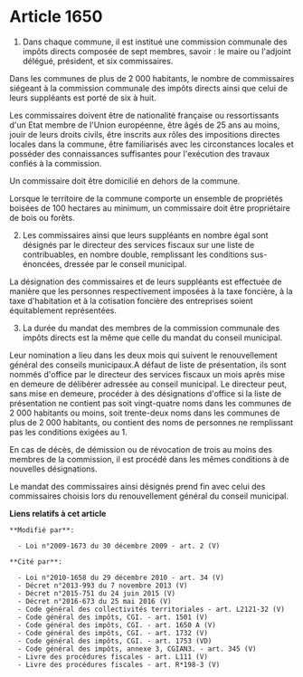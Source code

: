 # Article 1650

1. Dans chaque commune, il est institué une commission communale des impôts directs composée de sept membres, savoir : le
maire ou l'adjoint délégué, président, et six commissaires. 

Dans les communes de plus de 2 000 habitants, le nombre de commissaires siégeant à la commission communale des impôts directs
ainsi que celui de leurs suppléants est porté de six à huit. 

Les commissaires doivent être de nationalité française ou ressortissants d'un Etat membre de l'Union européenne, être âgés de
25 ans au moins, jouir de leurs droits civils, être inscrits aux rôles des impositions directes locales dans la commune, être
familiarisés avec les circonstances locales et posséder des connaissances suffisantes pour l'exécution des travaux confiés à
la commission. 

Un commissaire doit être domicilié en dehors de la commune. 

Lorsque le territoire de la commune comporte un ensemble de propriétés boisées de 100 hectares au minimum, un commissaire
doit être propriétaire de bois ou forêts. 

2. Les commissaires ainsi que leurs suppléants en nombre égal sont désignés par le directeur des services fiscaux sur une
liste de contribuables, en nombre double, remplissant les conditions sus-énoncées, dressée par le conseil municipal. 

La désignation des commissaires et de leurs suppléants est effectuée de manière que les personnes respectivement imposées à
la taxe foncière, à la taxe d'habitation et à la cotisation foncière des entreprises soient équitablement représentées. 

3. La durée du mandat des membres de la commission communale des impôts directs est la même que celle du mandat du conseil
municipal. 

Leur nomination a lieu dans les deux mois qui suivent le renouvellement général des conseils municipaux.A défaut de liste de
présentation, ils sont nommés d'office par le directeur des services fiscaux un mois après mise en demeure de délibérer
adressée au conseil municipal. Le directeur peut, sans mise en demeure, procéder à des désignations d'office si la liste de
présentation ne contient pas soit vingt-quatre noms dans les communes de 2 000 habitants ou moins, soit trente-deux noms dans
les communes de plus de 2 000 habitants, ou contient des noms de personnes ne remplissant pas les conditions exigées au 1. 

En cas de décès, de démission ou de révocation de trois au moins des membres de la commission, il est procédé dans les mêmes
conditions à de nouvelles désignations. 

Le mandat des commissaires ainsi désignés prend fin avec celui des commissaires choisis lors du renouvellement général du
conseil municipal.

**Liens relatifs à cet article**

	**Modifié par**:

	  - Loi n°2009-1673 du 30 décembre 2009 - art. 2 (V)

	**Cité par**:

	  - Loi n°2010-1658 du 29 décembre 2010 - art. 34 (V)
	  - Décret n°2013-993 du 7 novembre 2013 (V)
	  - Décret n°2015-751 du 24 juin 2015 (V)
	  - Décret n°2016-673 du 25 mai 2016 (V)
	  - Code général des collectivités territoriales - art. L2121-32 (V)
	  - Code général des impôts, CGI. - art. 1501 (V)
	  - Code général des impôts, CGI. - art. 1650 A (V)
	  - Code général des impôts, CGI. - art. 1732 (V)
	  - Code général des impôts, CGI. - art. 1753 (VD)
	  - Code général des impôts, annexe 3, CGIAN3. - art. 345 (V)
	  - Livre des procédures fiscales - art. L111 (V)
	  - Livre des procédures fiscales - art. R*198-3 (V)
